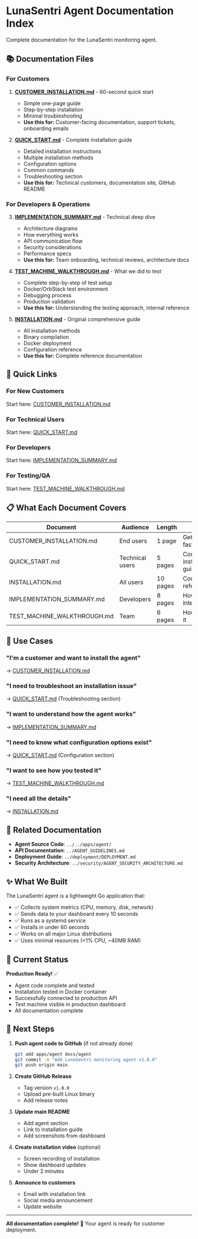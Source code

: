 # LunaSentri Agent Documentation Index

Complete documentation for the LunaSentri monitoring agent.

## 📚 Documentation Files

### For Customers

1. **[CUSTOMER_INSTALLATION.md](./CUSTOMER_INSTALLATION.md)** - 60-second quick start
   - Simple one-page guide
   - Step-by-step installation
   - Minimal troubleshooting
   - **Use this for:** Customer-facing documentation, support tickets, onboarding emails

2. **[QUICK_START.md](./QUICK_START.md)** - Complete installation guide
   - Detailed installation instructions
   - Multiple installation methods
   - Configuration options
   - Common commands
   - Troubleshooting section
   - **Use this for:** Technical customers, documentation site, GitHub README

### For Developers & Operations

3. **[IMPLEMENTATION_SUMMARY.md](./IMPLEMENTATION_SUMMARY.md)** - Technical deep dive
   - Architecture diagrams
   - How everything works
   - API communication flow
   - Security considerations
   - Performance specs
   - **Use this for:** Team onboarding, technical reviews, architecture docs

4. **[TEST_MACHINE_WALKTHROUGH.md](./TEST_MACHINE_WALKTHROUGH.md)** - What we did to test
   - Complete step-by-step of test setup
   - Docker/OrbStack test environment
   - Debugging process
   - Production validation
   - **Use this for:** Understanding the testing approach, internal reference

5. **[INSTALLATION.md](./INSTALLATION.md)** - Original comprehensive guide
   - All installation methods
   - Binary compilation
   - Docker deployment
   - Configuration reference
   - **Use this for:** Complete reference documentation

## 🚀 Quick Links

### For New Customers

Start here: [CUSTOMER_INSTALLATION.md](./CUSTOMER_INSTALLATION.md)

### For Technical Users

Start here: [QUICK_START.md](./QUICK_START.md)

### For Developers

Start here: [IMPLEMENTATION_SUMMARY.md](./IMPLEMENTATION_SUMMARY.md)

### For Testing/QA

Start here: [TEST_MACHINE_WALKTHROUGH.md](./TEST_MACHINE_WALKTHROUGH.md)

## 📋 What Each Document Covers

| Document | Audience | Length | Purpose |
|----------|----------|--------|---------|
| CUSTOMER_INSTALLATION.md | End users | 1 page | Get running fast |
| QUICK_START.md | Technical users | 5 pages | Complete installation guide |
| INSTALLATION.md | All users | 10 pages | Comprehensive reference |
| IMPLEMENTATION_SUMMARY.md | Developers | 8 pages | How it works internally |
| TEST_MACHINE_WALKTHROUGH.md | Team | 6 pages | How we tested it |

## 🎯 Use Cases

### "I'm a customer and want to install the agent"

→ [CUSTOMER_INSTALLATION.md](./CUSTOMER_INSTALLATION.md)

### "I need to troubleshoot an installation issue"

→ [QUICK_START.md](./QUICK_START.md) (Troubleshooting section)

### "I want to understand how the agent works"

→ [IMPLEMENTATION_SUMMARY.md](./IMPLEMENTATION_SUMMARY.md)

### "I need to know what configuration options exist"

→ [QUICK_START.md](./QUICK_START.md) (Configuration section)

### "I want to see how you tested it"

→ [TEST_MACHINE_WALKTHROUGH.md](./TEST_MACHINE_WALKTHROUGH.md)

### "I need all the details"

→ [INSTALLATION.md](./INSTALLATION.md)

## 🔗 Related Documentation

- **Agent Source Code**: `../../apps/agent/`
- **API Documentation**: `../AGENT_GUIDELINES.md`
- **Deployment Guide**: `../deployment/DEPLOYMENT.md`
- **Security Architecture**: `../security/AGENT_SECURITY_ARCHITECTURE.md`

## ✨ What We Built

The LunaSentri agent is a lightweight Go application that:

- ✅ Collects system metrics (CPU, memory, disk, network)
- ✅ Sends data to your dashboard every 10 seconds
- ✅ Runs as a systemd service
- ✅ Installs in under 60 seconds
- ✅ Works on all major Linux distributions
- ✅ Uses minimal resources (<1% CPU, ~40MB RAM)

## 🎉 Current Status

**Production Ready!** ✅

- Agent code complete and tested
- Installation tested in Docker container
- Successfully connected to production API
- Test machine visible in production dashboard
- All documentation complete

## 📝 Next Steps

1. **Push agent code to GitHub** (if not already done)

   ```bash
   git add apps/agent docs/agent
   git commit -m "Add LunaSentri monitoring agent v1.0.0"
   git push origin main
   ```

2. **Create GitHub Release**
   - Tag version `v1.0.0`
   - Upload pre-built Linux binary
   - Add release notes

3. **Update main README**
   - Add agent section
   - Link to installation guide
   - Add screenshots from dashboard

4. **Create installation video** (optional)
   - Screen recording of installation
   - Show dashboard updates
   - Under 2 minutes

5. **Announce to customers**
   - Email with installation link
   - Social media announcement
   - Update website

---

**All documentation complete!** 🚀 Your agent is ready for customer deployment.

